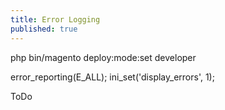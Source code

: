```yaml
---
title: Error Logging
published: true
---
```


php bin/magento deploy:mode:set developer

error_reporting(E_ALL);
ini_set('display_errors', 1);

ToDo


